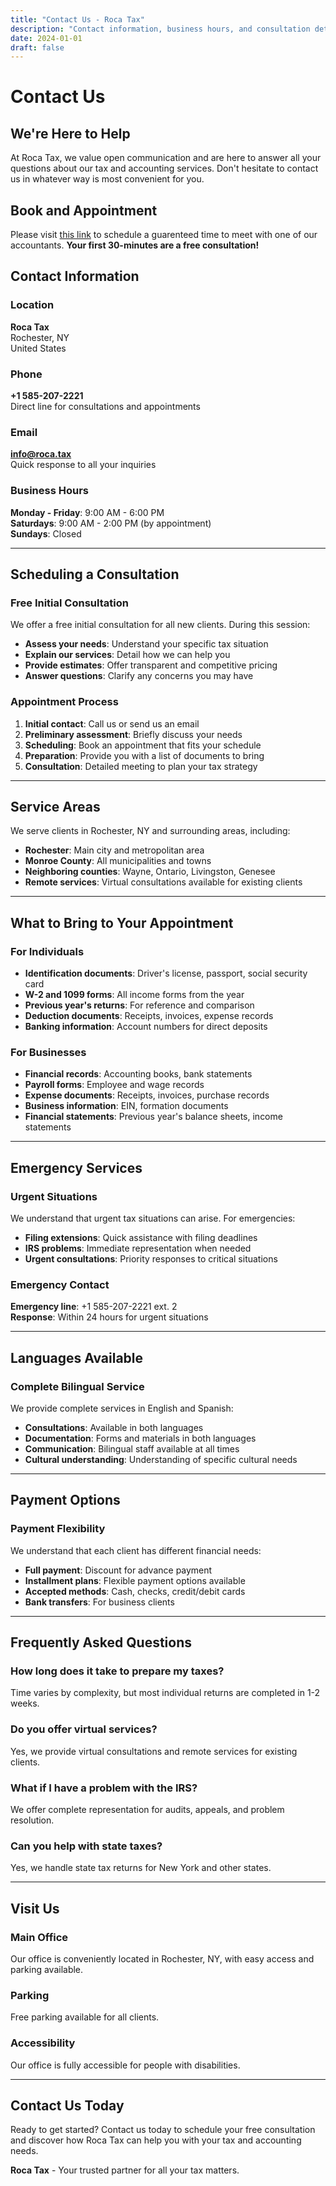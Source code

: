 ```yaml
---
title: "Contact Us - Roca Tax"
description: "Contact information, business hours, and consultation details for Roca Tax."
date: 2024-01-01
draft: false
---
```


# Contact Us

## We're Here to Help

At Roca Tax, we value open communication and are here to answer all your questions about our tax and accounting services. Don't hesitate to contact us in whatever way is most convenient for you.


## Book and Appointment

Please visit [this link](https://calendly.com/maria-roca-58oa/30min) to schedule a guarenteed time to meet with one of our accountants.
**Your first 30-minutes are a free consultation!**

## Contact Information

### Location
**Roca Tax**  
Rochester, NY  
United States

### Phone
**+1 585-207-2221**  
Direct line for consultations and appointments

### Email
**info@roca.tax**  
Quick response to all your inquiries

### Business Hours
**Monday - Friday**: 9:00 AM - 6:00 PM  
**Saturdays**: 9:00 AM - 2:00 PM (by appointment)  
**Sundays**: Closed

---

## Scheduling a Consultation

### Free Initial Consultation
We offer a free initial consultation for all new clients. During this session:

- **Assess your needs**: Understand your specific tax situation
- **Explain our services**: Detail how we can help you
- **Provide estimates**: Offer transparent and competitive pricing
- **Answer questions**: Clarify any concerns you may have

### Appointment Process
1. **Initial contact**: Call us or send us an email
2. **Preliminary assessment**: Briefly discuss your needs
3. **Scheduling**: Book an appointment that fits your schedule
4. **Preparation**: Provide you with a list of documents to bring
5. **Consultation**: Detailed meeting to plan your tax strategy

---

## Service Areas

We serve clients in Rochester, NY and surrounding areas, including:

- **Rochester**: Main city and metropolitan area
- **Monroe County**: All municipalities and towns
- **Neighboring counties**: Wayne, Ontario, Livingston, Genesee
- **Remote services**: Virtual consultations available for existing clients

---

## What to Bring to Your Appointment

### For Individuals
- **Identification documents**: Driver's license, passport, social security card
- **W-2 and 1099 forms**: All income forms from the year
- **Previous year's returns**: For reference and comparison
- **Deduction documents**: Receipts, invoices, expense records
- **Banking information**: Account numbers for direct deposits

### For Businesses
- **Financial records**: Accounting books, bank statements
- **Payroll forms**: Employee and wage records
- **Expense documents**: Receipts, invoices, purchase records
- **Business information**: EIN, formation documents
- **Financial statements**: Previous year's balance sheets, income statements

---

## Emergency Services

### Urgent Situations
We understand that urgent tax situations can arise. For emergencies:

- **Filing extensions**: Quick assistance with filing deadlines
- **IRS problems**: Immediate representation when needed
- **Urgent consultations**: Priority responses to critical situations

### Emergency Contact
**Emergency line**: +1 585-207-2221 ext. 2  
**Response**: Within 24 hours for urgent situations

---

## Languages Available

### Complete Bilingual Service
We provide complete services in English and Spanish:

- **Consultations**: Available in both languages
- **Documentation**: Forms and materials in both languages
- **Communication**: Bilingual staff available at all times
- **Cultural understanding**: Understanding of specific cultural needs

---

## Payment Options

### Payment Flexibility
We understand that each client has different financial needs:

- **Full payment**: Discount for advance payment
- **Installment plans**: Flexible payment options available
- **Accepted methods**: Cash, checks, credit/debit cards
- **Bank transfers**: For business clients

---

## Frequently Asked Questions

### How long does it take to prepare my taxes?
Time varies by complexity, but most individual returns are completed in 1-2 weeks.

### Do you offer virtual services?
Yes, we provide virtual consultations and remote services for existing clients.

### What if I have a problem with the IRS?
We offer complete representation for audits, appeals, and problem resolution.

### Can you help with state taxes?
Yes, we handle state tax returns for New York and other states.

---

## Visit Us

### Main Office
Our office is conveniently located in Rochester, NY, with easy access and parking available.

### Parking
Free parking available for all clients.

### Accessibility
Our office is fully accessible for people with disabilities.

---

## Contact Us Today

Ready to get started? Contact us today to schedule your free consultation and discover how Roca Tax can help you with your tax and accounting needs.

**Roca Tax** - Your trusted partner for all your tax matters. 
